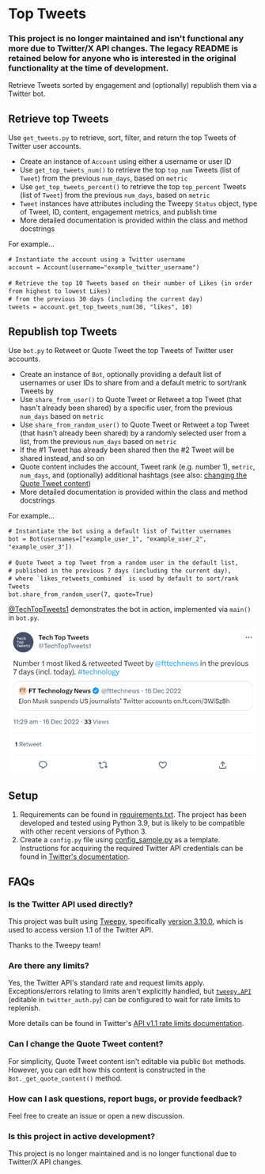 # Top Tweets

### This project is no longer maintained and isn't functional any more due to Twitter/X API changes. The legacy README is retained below for anyone who is interested in the original functionality at the time of development.

Retrieve Tweets sorted by engagement and (optionally) republish them via a Twitter bot.

## Retrieve top Tweets

Use `get_tweets.py` to retrieve, sort, filter, and return the top Tweets of Twitter user accounts.

- Create an instance of `Account` using either a username or user ID
- Use `get_top_tweets_num()` to retrieve the top `top_num` Tweets (list of `Tweet`) from the previous `num_days`, based on `metric`
- Use `get_top_tweets_percent()` to retrieve the top `top_percent` Tweets (list of `Tweet`) from the previous `num_days`, based on `metric`
- `Tweet` instances have attributes including the Tweepy `Status` object, type of Tweet, ID, content, engagement metrics, and publish time 
- More detailed documentation is provided within the class and method docstrings

For example...

```
# Instantiate the account using a Twitter username
account = Account(username="example_twitter_username")

# Retrieve the top 10 Tweets based on their number of Likes (in order from highest to lowest Likes) 
# from the previous 30 days (including the current day)
tweets = account.get_top_tweets_num(30, "likes", 10)
```

## Republish top Tweets

Use `bot.py` to Retweet or Quote Tweet the top Tweets of Twitter user accounts.

- Create an instance of `Bot`, optionally providing a default list of usernames or user IDs to share from and a default metric to sort/rank Tweets by
- Use `share_from_user()` to Quote Tweet or Retweet a top Tweet (that hasn't already been shared) by a specific user, from the previous `num_days` based on `metric`
- Use `share_from_random_user()` to Quote Tweet or Retweet a top Tweet (that hasn't already been shared) by a randomly selected user from a list, from the previous `num_days` based on `metric`
- If the #1 Tweet has already been shared then the #2 Tweet will be shared instead, and so on
- Quote content includes the account, Tweet rank (e.g. number 1), `metric`, `num_days`, and (optionally) additional hashtags (see also: [changing the Quote Tweet content](#can-i-change-the-quote-tweet-content))
- More detailed documentation is provided within the class and method docstrings

For example...

```
# Instantiate the bot using a default list of Twitter usernames
bot = Bot(usernames=["example_user_1", "example_user_2", "example_user_3"])

# Quote Tweet a top Tweet from a random user in the default list, 
# published in the previous 7 days (including the current day),
# where `likes_retweets_combined` is used by default to sort/rank Tweets
bot.share_from_random_user(7, quote=True)
```

[@TechTopTweets1](https://twitter.com/TechTopTweets1) demonstrates the bot in action, implemented via `main()` in `bot.py`.

![Top Tweets Bot Example Tweet](/images/tech-top-tweets-bot-example.png)

## Setup
1. Requirements can be found in [requirements.txt](/requirements.txt). The project has been developed and tested using Python 3.9, but is likely to be compatible with other recent versions of Python 3.
2. Create a `config.py` file using [config_sample.py](/top_tweets/config_sample.py) as a template. Instructions for acquiring the required Twitter API credentials can be found in [Twitter's documentation](https://developer.twitter.com/en/docs/twitter-api/getting-started/getting-access-to-the-twitter-api).

## FAQs

### Is the Twitter API used directly?

This project was built using [Tweepy](https://www.tweepy.org/), specifically [version 3.10.0](https://docs.tweepy.org/en/v3.10.0/), which is used to access version 1.1 of the Twitter API.

Thanks to the Tweepy team!

### Are there any limits?

Yes, the Twitter API's standard rate and request limits apply. Exceptions/errors relating to limits aren't explicitly handled, but [`tweepy.API`](https://docs.tweepy.org/en/v3.10.0/api.html#tweepy-api-twitter-api-wrapper) (editable in `twitter_auth.py`) can be configured to wait for rate limits to replenish.

More details can be found in Twitter's [API v1.1 rate limits documentation](https://developer.twitter.com/en/docs/twitter-api/v1/rate-limits).

### Can I change the Quote Tweet content?

For simplicity, Quote Tweet content isn't editable via public `Bot` methods. However, you can edit how this content is constructed in the `Bot._get_quote_content()` method.

### How can I ask questions, report bugs, or provide feedback?
Feel free to create an issue or open a new discussion.

### Is this project in active development?
This project is no longer maintained and is no longer functional due to Twitter/X API changes.